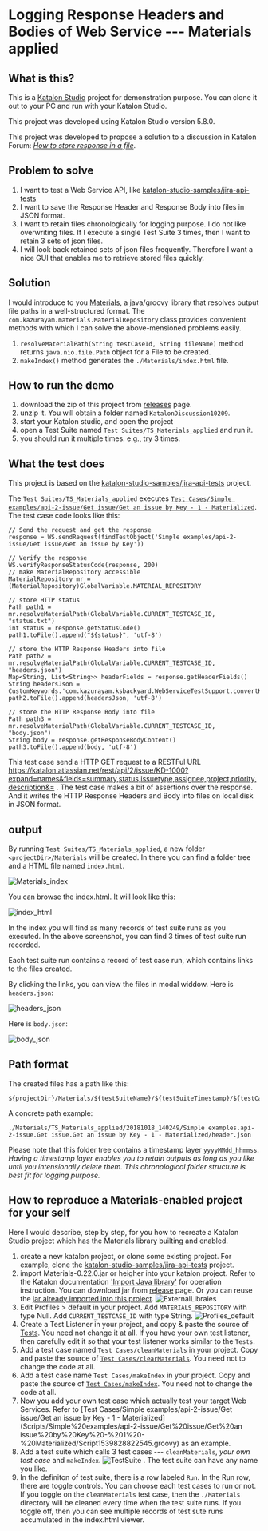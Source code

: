 Logging Response Headers and Bodies of Web Service --- Materials applied
========

## What is this?

This is a [Katalon Studio](https://www.katalon.com/) project for demonstration purpose.
You can clone it out to your PC and run with your Katalon Studio.

This project was developed using Katalon Studio version 5.8.0.

This project was developed to propose a solution to a discussion in Katalon Forum:
[*How to store response in a file*](https://forum.katalon.com/discussion/10209/how-to-store-response-in-a-file).

## Problem to solve

1. I want to test a Web Service API, like [katalon-studio-samples/jira-api-tests](https://github.com/katalon-studio-samples/jira-api-tests)
2. I want to save the Response Header and Response Body into files in JSON format.
3. I want to retain files chronologically for logging purpose. I do not like overwriting files. If I execute a single Test Suite 3 times, then I want to retain 3 sets of json files.
4. I will look back retained sets of json files frequently. Therefore I want a nice GUI that enables me to retrieve stored files quickly.

## Solution

I would introduce to you [Materials](https://github.com/kazurayam/Materials), a java/groovy library that resolves output file paths in a well-structured format. The  `com.kazurayam.materials.MaterialRepository` class provides convenient methods with which I can solve the above-mensioned problems easily.

1. `resolveMaterialPath(String testCaseId, String fileName)` method returns `java.nio.file.Path` object for a File to be created.
2. `makeIndex()` method generates the `./Materials/index.html` file.

## How to run the demo

1. download the zip of this project from [releases](https://github.com/katalon-studio-samples/jira-api-tests) page.
2. unzip it. You will obtain a folder named `KatalonDiscussion10209`.
3. start your Katalon studio, and open the project
4. open a Test Suite named `Test Suites/TS_Materials_applied` and run it.
5. you should run it multiple times. e.g., try 3 times.

## What the test does

This project is based on the [katalon-studio-samples/jira-api-tests](https://github.com/katalon-studio-samples/jira-api-tests) project.

The `Test Suites/TS_Materials_applied` executes [`Test Cases/Simple examples/api-2-issue/Get issue/Get an issue by Key - 1 - Materialized`](/Scripts/Simple%20examples/api-2-issue/Get%20issue/Get%20an%20issue%20by%20Key%20-%201%20-%20Materialized/Script1539828822545.groovy). The test case code looks like this:

```
// Send the request and get the response
response = WS.sendRequest(findTestObject('Simple examples/api-2-issue/Get issue/Get an issue by Key'))

// Verify the response
WS.verifyResponseStatusCode(response, 200)
// make MaterialRepository accessible
MaterialRepository mr = (MaterialRepository)GlobalVariable.MATERIAL_REPOSITORY

// store HTTP status
Path path1 = mr.resolveMaterialPath(GlobalVariable.CURRENT_TESTCASE_ID, "status.txt")
int status = response.getStatusCode()
path1.toFile().append("${status}", 'utf-8')

// store the HTTP Response Headers into file
Path path2 = mr.resolveMaterialPath(GlobalVariable.CURRENT_TESTCASE_ID, "headers.json")
Map<String, List<String>> headerFields = response.getHeaderFields()
String headersJson = CustomKeywords.'com.kazurayam.ksbackyard.WebServiceTestSupport.convertHeaderFieldsToJsonString'(headerFields)
path2.toFile().append(headersJson, 'utf-8')

// store the HTTP Response Body into file
Path path3 = mr.resolveMaterialPath(GlobalVariable.CURRENT_TESTCASE_ID, "body.json")
String body = response.getResponseBodyContent()
path3.toFile().append(body, 'utf-8')
```

This test case send a HTTP GET request to a RESTFul URL  https://katalon.atlassian.net/rest/api/2/issue/KD-1000?expand=names&fields=summary,status,issuetype,assignee,project,priority,description&= . The test case makes a bit of assertions over the response. And it writes the HTTP Response Headers and Body into files on local disk in JSON format.

## output

By running `Test Suites/TS_Materials_applied`, a new folder `<projectDir>/Materials` will be created. In there you can find a folder tree and a HTML file named `index.html`.

![Materials_index](docs/images/Materials_index.png)

You can browse the index.html. It will look like this:

![index_html](docs/images/index_html.png)

In the index you will find as many records of test suite runs as you executed. In the above screenshot, you can find 3 times of test suite run recorded.

Each test suite run contains a record of test case run, which contains links to the files created.

By clicking the links, you can view the files in modal widdow. Here is `headers.json`:

![headers_json](docs/images/headers_json.PNG)

Here is `body.json`:

![body_json](docs/images/body_json.PNG)

## Path format

The created files has a path like this:
```
${projectDir}/Materials/${testSuiteName}/${testSuiteTimestamp}/${testCaseName}/${subdirs}/${fileName}
```

A concrete path example:

```
./Materials/TS_Materials_applied/20181018_140249/Simple examples.api-2-issue.Get issue.Get an issue by Key - 1 - Materialized/header.json
```

Please note that this folder tree contains a timestamp layer `yyyyMMdd_hhmmss`. *Having a timestamp layer enables you to retain outputs as long as you like until you intensionally delete them. This chronological folder structure is best fit for logging purpose.*


## How to reproduce a Materials-enabled project for your self

Here I would describe, step by step, for you how to recreate a Katalon Studio project which has the Materials library builting and enabled.

1. create a new katalon project, or clone some existing project. For example, clone the [katalon-studio-samples/jira-api-tests](https://github.com/katalon-studio-samples/jira-api-tests) project.
2. import Materials-0.22.0.jar or heigher into your katalon project. Refer to the Katalon documentation ['Import Java library'](https://docs.katalon.com/katalon-studio/tutorials/import_java_library.html) for operation instruction. You can download jar from [release](https://github.com/kazurayam/Materials/releases) page. Or you can reuse the [jar already imported into this project](Drivers/). ![ExternalLibraies](docs/images/ExternalLibraries.PNG)
3. Edit Profiles > default in your project. Add `MATERIALS_REPOSITORY` with type Null. Add `CURRENT_TESTCASE_ID` with type String. ![Profiles_default](docs/images/Profiles_default.PNG)
4. Create a Test Listener in your project, and copy & paste the source of [Tests](Test%20Listeners/Tests.groovy). You need not change it at all. If you have your own test listener, then carefully edit it so that your test listener works similar to the `Tests`.
5. Add a test case named `Test Cases/cleanMaterials` in your project. Copy and paste the source of [`Test Cases/clearMaterials`](Scripts/clearMaterials/Script1539827008519.groovy). You need not to change the code at all.
6. Add a test case name `Test Cases/makeIndex` in your project. Copy and paste the source of [`Test Cases/makeIndex`](Scripts/makeIndex/Script1539827017814.groovy). You need not to change the code at all.
7. Now you add your own test case which actually test your target Web Services. Refer to [Test Cases/Simple examples/api-2-issue/Get issue/Get an issue by Key - 1 - Materialized](Scripts/Simple%20examples/api-2-issue/Get%20issue/Get%20an issue%20by%20Key%20-%201%20-%20Materialized/Script1539828822545.groovy) as an example.
8. Add a test suite which calls 3 test cases --- `cleanMaterials`, *your own test case* and `makeIndex`. ![TestSuite](docs/images/TestSuite.PNG) . The test suite can have any name you like.
9. In the definiton of test suite, there is a row labeled `Run`. In the Run row, there are toggle controls. You can choose each test cases to run or not. If you toggle on the `cleanMaterials` test case, then the `./Materials` directory will be cleaned every time when the test suite runs. If you toggle off, then you can see multiple records of test sute runs accumulated in the index.html viewer.
